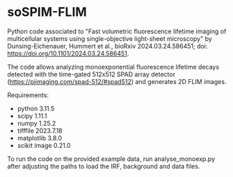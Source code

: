 # soSPIM-FLIM

Python code associated to "Fast volumetric fluorescence lifetime imaging of multicellular systems using single-objective light-sheet microscopy" by Dunsing-Eichenauer, Hummert et al., bioRxiv 2024.03.24.586451; doi: https://doi.org/10.1101/2024.03.24.586451. 

The code allows analyzing monoexponential fluorescence lifetime decays detected with the time-gated 512x512 SPAD array detector (https://piimaging.com/spad-512/#spad512) and generates 2D FLIM images.

Requirements:
- python 3.11.5
- scipy 1.11.1
- numpy 1.25.2
- tifffile 2023.7.18
- matplotlib 3.8.0
- scikit image 0.21.0

To run the code on the provided example data, run analyse_monoexp.py after adjusting the paths to load the IRF, background and data files.
